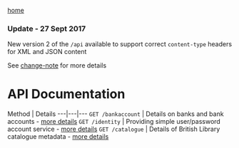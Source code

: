 [home](/home)

### Update - 27 Sept 2017
New version 2 of the `/api` available to support correct `content-type` headers for XML and JSON content

See [change-note](/docs/api/v2) for more details

# API Documentation

Method | Details
---|---|---
`GET /bankaccount` | Details on banks and bank accounts - [more details](/docs/api/v2/bankaccount) 
`GET /identity` |  Providing simple user/password account service - [more details](/docs/api/v2/identity) 
`GET /catalogue` | Details of British Library catalogue metadata - [more details](/docs/api/v2/catalogue) 
